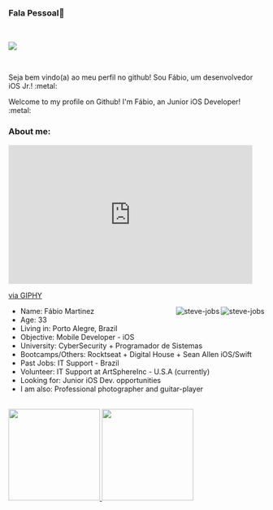 ### Fala Pessoal👋

<br>

<a href="https://www.linkedin.com/in/fábio-martinez-44353990/"><img src="https://img.shields.io/badge/LinkedIn-0077B5?style=for-the-badge&logo=linkedin&logoColor=white"/></a>

<br>

<p>Seja bem vindo(a) ao meu perfil no github! Sou Fábio, um desenvolvedor iOS Jr.! :metal:</p>
<p>Welcome to my profile on Github! I'm Fábio, an Junior iOS Developer! :metal:</p>


### About me:

<iframe src="https://giphy.com/embed/62PP2yEIAZF6g" width="480" height="273" frameBorder="0" class="giphy-embed" allowFullScreen></iframe><p><a href="https://giphy.com/gifs/swag-80s-sunglasses-62PP2yEIAZF6g">via GIPHY</a></p>

<img align="right" alt="steve-jobs" src="https://media.giphy.com/media/CTkWFZ1IDvsfS/giphy.gif?cid=790b7611ec8958843a8037791c9538e6171165598639195b&rid=giphy.gif&ct=g"/>

<img align="right" alt="steve-jobs" src="https://giphy.com/embed/62PP2yEIAZF6g"/>

<ul>
  <li>Name: Fábio Martinez</li>
  <li>Age: 33</li>
  <li>Living in: Porto Alegre, Brazil</li>
  <li>Objective: Mobile Developer - iOS</li>
  <li>University: CyberSecurity + Programador de Sistemas</l>
  <li>Bootcamps/Others: Rocktseat + Digital House + Sean Allen iOS/Swift </l>
  <li>Past Jobs: IT Support - Brazil</l>
  <li>Volunteer: IT Support at ArtSphereInc - U.S.A (currently)</l>
  <li>Looking for: Junior iOS Dev. opportunities</l>
  <li>I am also: Professional photographer and guitar-player</l>
</ul>

<br>

 <div>
  <a href="https://github.com/rafaballerini">
  <img height="180em" src="https://github-readme-stats.vercel.app/api?username=Tolkien1987&show_icons=true&theme=dracula&include_all_commits=true&count_private=true"/>
  <img height="180em" src="https://github-readme-stats.vercel.app/api/top-langs/?username=Tolkien1987&layout=compact&langs_count=7&theme=dracula"/>
</div>


